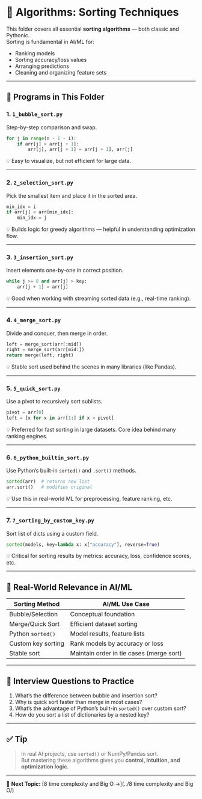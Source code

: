 # 🧠 Algorithms: Sorting Techniques

This folder covers all essential **sorting algorithms** — both classic and Pythonic.  
Sorting is fundamental in AI/ML for:
- Ranking models
- Sorting accuracy/loss values
- Arranging predictions
- Cleaning and organizing feature sets

---

## 📌 Programs in This Folder

### 1. `1_bubble_sort.py`

Step-by-step comparison and swap.

```python
for j in range(n - 1 - i):
    if arr[j] > arr[j + 1]:
        arr[j], arr[j + 1] = arr[j + 1], arr[j]
```

💡 Easy to visualize, but not efficient for large data.

---

### 2. `2_selection_sort.py`

Pick the smallest item and place it in the sorted area.

```python
min_idx = i
if arr[j] < arr[min_idx]:
    min_idx = j
```

💡 Builds logic for greedy algorithms — helpful in understanding optimization flow.

---

### 3. `3_insertion_sort.py`

Insert elements one-by-one in correct position.

```python
while j >= 0 and arr[j] > key:
    arr[j + 1] = arr[j]
```

💡 Good when working with streaming sorted data (e.g., real-time ranking).

---

### 4. `4_merge_sort.py`

Divide and conquer, then merge in order.

```python
left = merge_sort(arr[:mid])
right = merge_sort(arr[mid:])
return merge(left, right)
```

💡 Stable sort used behind the scenes in many libraries (like Pandas).

---

### 5. `5_quick_sort.py`

Use a pivot to recursively sort sublists.

```python
pivot = arr[0]
left = [x for x in arr[1:] if x < pivot]
```

💡 Preferred for fast sorting in large datasets. Core idea behind many ranking engines.

---

### 6. `6_python_builtin_sort.py`

Use Python’s built-in `sorted()` and `.sort()` methods.

```python
sorted(arr)  # returns new list
arr.sort()   # modifies original
```

💡 Use this in real-world ML for preprocessing, feature ranking, etc.

---

### 7. `7_sorting_by_custom_key.py`

Sort list of dicts using a custom field.

```python
sorted(models, key=lambda x: x["accuracy"], reverse=True)
```

💡 Critical for sorting results by metrics: accuracy, loss, confidence scores, etc.

---

## 🎯 Real-World Relevance in AI/ML

| Sorting Method       | AI/ML Use Case |
|----------------------|----------------|
| Bubble/Selection     | Conceptual foundation |
| Merge/Quick Sort     | Efficient dataset sorting |
| Python `sorted()`    | Model results, feature lists |
| Custom key sorting   | Rank models by accuracy or loss |
| Stable sort          | Maintain order in tie cases (merge sort) |

---

## 🧠 Interview Questions to Practice

1. What’s the difference between bubble and insertion sort?
2. Why is quick sort faster than merge in most cases?
3. What’s the advantage of Python’s built-in `sorted()` over custom sort?
4. How do you sort a list of dictionaries by a nested key?

---

## ✅ Tip

> In real AI projects, use `sorted()` or NumPy/Pandas sort.  
> But mastering these algorithms gives you **control, intuition, and optimization logic**.

---

📁 **Next Topic:** [8 time complexity and Big O →](../8 time complexity and Big O/)